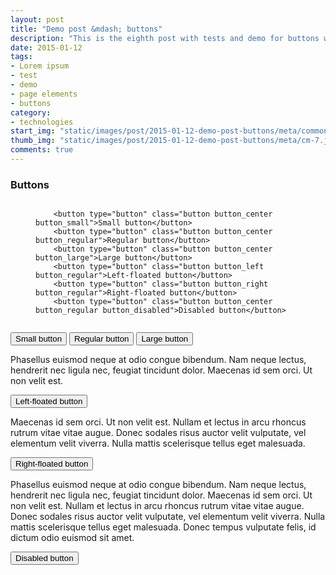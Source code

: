 ```yaml
---
layout: post
title: "Demo post &mdash; buttons"
description: "This is the eighth post with tests and demo for buttons with code snippets and explanations"
date: 2015-01-12
tags: 
- Lorem ipsum
- test 
- demo
- page elements
- buttons
category:
- technologies
start_img: "static/images/post/2015-01-12-demo-post-buttons/meta/common-7.jpg"
thumb_img: "static/images/post/2015-01-12-demo-post-buttons/meta/cm-7.jpg"
comments: true
---
```

<h3 class="typo typo_serif typo_center">Buttons</h3>
<figure class="code code_center code_center-extra">
    <pre><code class="language-markup">
    &lt;button type=&quot;button&quot; class=&quot;button button_center button_small&quot;&gt;Small button&lt;/button&gt;
    &lt;button type=&quot;button&quot; class=&quot;button button_center button_regular&quot;&gt;Regular button&lt;/button&gt;
    &lt;button type=&quot;button&quot; class=&quot;button button_center button_large&quot;&gt;Large button&lt;/button&gt; 
    &lt;button type=&quot;button&quot; class=&quot;button button_left button_regular&quot;&gt;Left-floated button&lt;/button&gt; 
    &lt;button type=&quot;button&quot; class=&quot;button button_right button_regular&quot;&gt;Right-floated button&lt;/button&gt;
    &lt;button type=&quot;button&quot; class=&quot;button button_center button_regular button_disabled&quot;&gt;Disabled button&lt;/button&gt;
    </code></pre>
</figure>
<button type="button" class="button button_center button_small" title="Small active button">Small button</button>
<button type="button" class="button button_center button_regular" title="Regular active button">Regular button</button>
<button type="button" class="button button_center button_large" title="Large active button">Large button</button>
<p>Phasellus euismod neque at odio congue bibendum. Nam neque lectus, hendrerit nec ligula nec, feugiat tincidunt dolor. Maecenas id sem orci. Ut non velit est.</p>
<button type="button" class="button button_left button_regular" title="Left-floated regular active button">Left-floated button</button>
<p>Maecenas id sem orci. Ut non velit est. Nullam et lectus in arcu rhoncus rutrum vitae vitae augue. Donec sodales risus auctor velit vulputate, vel elementum velit viverra. Nulla mattis scelerisque tellus eget malesuada. </p>
<button type="button" class="button button_right button_regular" title="Right-floated regular active button">Right-floated button</button>
<p>Phasellus euismod neque at odio congue bibendum. Nam neque lectus, hendrerit nec ligula nec, feugiat tincidunt dolor. Maecenas id sem orci. Ut non velit est. Nullam et lectus in arcu rhoncus rutrum vitae vitae augue. Donec sodales risus auctor velit vulputate, vel elementum velit viverra. Nulla mattis scelerisque tellus eget malesuada. Donec tempus vulputate felis, id dictum odio euismod sit amet. </p>
<button type="button" class="button button_center button_regular button_disabled" title="Regular disabled button">Disabled button</button>
